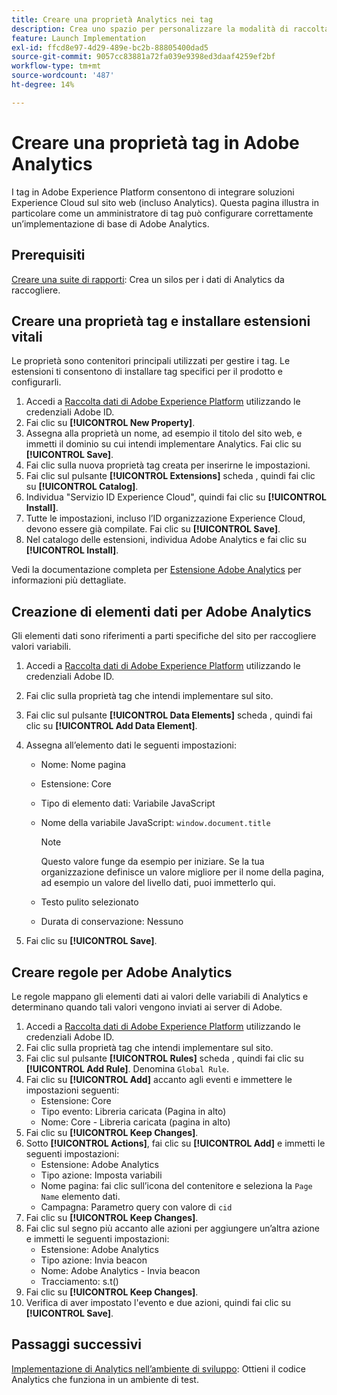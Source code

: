 ```yaml
---
title: Creare una proprietà Analytics nei tag
description: Crea uno spazio per personalizzare la modalità di raccolta dei dati utilizzando i tag .
feature: Launch Implementation
exl-id: ffcd8e97-4d29-489e-bc2b-88805400dad5
source-git-commit: 9057cc83881a72fa039e9398ed3daaf4259ef2bf
workflow-type: tm+mt
source-wordcount: '487'
ht-degree: 14%

---
```


# Creare una proprietà tag in Adobe Analytics

I tag in Adobe Experience Platform consentono di integrare soluzioni Experience Cloud sul sito web (incluso Analytics). Questa pagina illustra in particolare come un amministratore di tag può configurare correttamente un’implementazione di base di Adobe Analytics.

## Prerequisiti

[Creare una suite di rapporti](/help/admin/admin/c-manage-report-suites/c-new-report-suite/t-create-a-report-suite.md): Crea un silos per i dati di Analytics da raccogliere.

## Creare una proprietà tag e installare estensioni vitali

Le proprietà sono contenitori principali utilizzati per gestire i tag. Le estensioni ti consentono di installare tag specifici per il prodotto e configurarli.

1. Accedi a [Raccolta dati di Adobe Experience Platform](https://experience.adobe.com/data-collection) utilizzando le credenziali Adobe ID.
1. Fai clic su **[!UICONTROL New Property]**.
1. Assegna alla proprietà un nome, ad esempio il titolo del sito web, e immetti il dominio su cui intendi implementare Analytics. Fai clic su **[!UICONTROL Save]**.
1. Fai clic sulla nuova proprietà tag creata per inserirne le impostazioni.
1. Fai clic sul pulsante **[!UICONTROL Extensions]** scheda , quindi fai clic su **[!UICONTROL Catalog]**.
1. Individua &quot;Servizio ID Experience Cloud&quot;, quindi fai clic su **[!UICONTROL Install]**.
1. Tutte le impostazioni, incluso l’ID organizzazione Experience Cloud, devono essere già compilate. Fai clic su **[!UICONTROL Save]**.
1. Nel catalogo delle estensioni, individua Adobe Analytics e fai clic su **[!UICONTROL Install]**.

Vedi la documentazione completa per [Estensione Adobe Analytics](https://experienceleague.adobe.com/docs/experience-platform/tags/extensions/adobe/analytics/overview.html?lang=it) per informazioni più dettagliate.

## Creazione di elementi dati per Adobe Analytics

Gli elementi dati sono riferimenti a parti specifiche del sito per raccogliere valori variabili.

1. Accedi a [Raccolta dati di Adobe Experience Platform](https://experience.adobe.com/data-collection) utilizzando le credenziali Adobe ID.
1. Fai clic sulla proprietà tag che intendi implementare sul sito.
1. Fai clic sul pulsante **[!UICONTROL Data Elements]** scheda , quindi fai clic su **[!UICONTROL Add Data Element]**.
1. Assegna all’elemento dati le seguenti impostazioni:

   * Nome: Nome pagina
   * Estensione: Core
   * Tipo di elemento dati: Variabile JavaScript
   * Nome della variabile JavaScript: `window.document.title`

      >[!NOTE]
      >
      >Questo valore funge da esempio per iniziare. Se la tua organizzazione definisce un valore migliore per il nome della pagina, ad esempio un valore del livello dati, puoi immetterlo qui.
   * Testo pulito selezionato
   * Durata di conservazione: Nessuno
1. Fai clic su **[!UICONTROL Save]**.

## Creare regole per Adobe Analytics

Le regole mappano gli elementi dati ai valori delle variabili di Analytics e determinano quando tali valori vengono inviati ai server di Adobe.

1. Accedi a [Raccolta dati di Adobe Experience Platform](https://experience.adobe.com/data-collection) utilizzando le credenziali Adobe ID.
1. Fai clic sulla proprietà tag che intendi implementare sul sito.
1. Fai clic sul pulsante **[!UICONTROL Rules]** scheda , quindi fai clic su **[!UICONTROL Add Rule]**. Denomina `Global Rule`.
1. Fai clic su **[!UICONTROL Add]** accanto agli eventi e immettere le impostazioni seguenti:
   * Estensione: Core
   * Tipo evento: Libreria caricata (Pagina in alto)
   * Nome: Core - Libreria caricata (pagina in alto)
1. Fai clic su **[!UICONTROL Keep Changes]**.
1. Sotto **[!UICONTROL Actions]**, fai clic su **[!UICONTROL Add]** e immetti le seguenti impostazioni:
   * Estensione: Adobe Analytics
   * Tipo azione: Imposta variabili
   * Nome pagina: fai clic sull’icona del contenitore e seleziona la `Page Name` elemento dati.
   * Campagna: Parametro query con valore di `cid`
1. Fai clic su **[!UICONTROL Keep Changes]**.
1. Fai clic sul segno più accanto alle azioni per aggiungere un’altra azione e immetti le seguenti impostazioni:
   * Estensione: Adobe Analytics
   * Tipo azione: Invia beacon
   * Nome: Adobe Analytics - Invia beacon
   * Tracciamento: s.t()
1. Fai clic su **[!UICONTROL Keep Changes]**.
1. Verifica di aver impostato l&#39;evento e due azioni, quindi fai clic su **[!UICONTROL Save]**.

## Passaggi successivi

[Implementazione di Analytics nell’ambiente di sviluppo](deploy-dev.md): Ottieni il codice Analytics che funziona in un ambiente di test.
